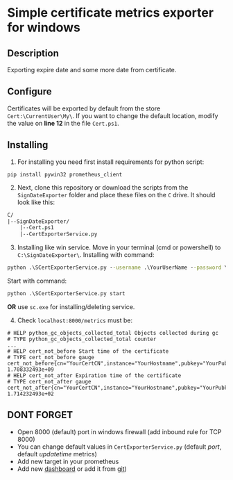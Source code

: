 # Simple certificate metrics exporter for windows

## Description

Exporting expire date and some more date from certificate.

## Configure

Certificates will be exported by default from the store `Cert:\CurrentUser\My\`. If you want to change the default location, modify the value on **line 12** in the file `Cert.ps1`.


## Installing

1. For installing you need first install requirements for python script:
```pip
pip install pywin32 prometheus_client
```
2. Next, clone this repository or download the scripts from the `SignDateExporter` folder and place these files on the `C` drive. It should look like this:

```fs
C/
|--SignDateExporter/
    |--Cert.ps1
    |--CertExporterService.py
```

3. Installing like win service.
Move in your terminal (cmd or powershell) to `C:\SignDateExporter\`.
Installing with command:
```cmd
python .\SCertExporterService.py --username .\YourUserName --password YourPassword --startup delayed install
```
Start with command:
```cmd
python .\SCertExporterService.py start
```
**OR**
use `sc.exe` for installing/deleting service.

4. Check `localhost:8000/metrics` must be:

```metrics
# HELP python_gc_objects_collected_total Objects collected during gc
# TYPE python_gc_objects_collected_total counter
...
# HELP cert_not_before Start time of the certificate
# TYPE cert_not_before gauge
cert_not_before{cn="YourCertCN",instance="YourHostname",pubkey="YourPubkeyHexFormat",thumbprint="YourThumbprint"} 1.708332493e+09
# HELP cert_not_after Expiration time of the certificate
# TYPE cert_not_after gauge
cert_not_after{cn="YourCertCN",instance="YourHostname",pubkey="YourPubkeyHexFormat",thumbprint="YourThumbprint"} 1.714232493e+02
```


## DONT FORGET

* Open 8000 (default) port in windows firewall (add inbound rule for TCP 8000)
* You can change default values in `CertExporterService.py` (default *port*, default *updatetime* metrics)
* Add new target in your prometheus
* Add new [dashboard][def1] or add it from [git][def2])


[def1]: https://grafana.com/grafana/dashboards/22294
[def2]: https://github.com/NettyW/Certificates-overview-grafana-dashboard